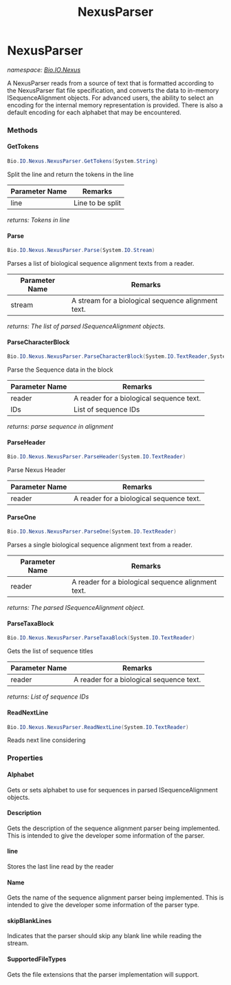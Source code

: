 ﻿---
title: NexusParser
---

# NexusParser
_namespace: [Bio.IO.Nexus](N-Bio.IO.Nexus.html)_

A NexusParser reads from a source of text that is formatted according 
 to the NexusParser flat file specification, and converts the data to 
 in-memory ISequenceAlignment objects. For advanced users, the ability 
 to select an encoding for the internal memory representation is provided. 
 There is also a default encoding for each alphabet that may be encountered.

### Methods

#### GetTokens
```csharp
Bio.IO.Nexus.NexusParser.GetTokens(System.String)
```
Split the line and return the tokens in the line

|Parameter Name|Remarks|
|--------------|-------|
|line|Line to be split|

_returns: Tokens in line_

#### Parse
```csharp
Bio.IO.Nexus.NexusParser.Parse(System.IO.Stream)
```
Parses a list of biological sequence alignment texts from a reader.

|Parameter Name|Remarks|
|--------------|-------|
|stream|A stream for a biological sequence alignment text.|

_returns: The list of parsed ISequenceAlignment objects._

#### ParseCharacterBlock
```csharp
Bio.IO.Nexus.NexusParser.ParseCharacterBlock(System.IO.TextReader,System.Collections.Generic.IList{System.String})
```
Parse the Sequence data in the block

|Parameter Name|Remarks|
|--------------|-------|
|reader|A reader for a biological sequence text.|
|IDs|List of sequence IDs|

_returns: parse sequence in alignment_

#### ParseHeader
```csharp
Bio.IO.Nexus.NexusParser.ParseHeader(System.IO.TextReader)
```
Parse Nexus Header

|Parameter Name|Remarks|
|--------------|-------|
|reader|A reader for a biological sequence text.|


#### ParseOne
```csharp
Bio.IO.Nexus.NexusParser.ParseOne(System.IO.TextReader)
```
Parses a single biological sequence alignment text from a reader.

|Parameter Name|Remarks|
|--------------|-------|
|reader|A reader for a biological sequence alignment text.|

_returns: The parsed ISequenceAlignment object._

#### ParseTaxaBlock
```csharp
Bio.IO.Nexus.NexusParser.ParseTaxaBlock(System.IO.TextReader)
```
Gets the list of sequence titles

|Parameter Name|Remarks|
|--------------|-------|
|reader|A reader for a biological sequence text.|

_returns: List of sequence IDs_

#### ReadNextLine
```csharp
Bio.IO.Nexus.NexusParser.ReadNextLine(System.IO.TextReader)
```
Reads next line considering



### Properties

#### Alphabet
Gets or sets alphabet to use for sequences in parsed ISequenceAlignment objects.
#### Description
Gets the description of the sequence alignment parser being
 implemented. This is intended to give the
 developer some information of the parser.
#### line
Stores the last line read by the reader
#### Name
Gets the name of the sequence alignment parser being
 implemented. This is intended to give the
 developer some information of the parser type.
#### skipBlankLines
Indicates that the parser should skip any blank line while reading the stream.
#### SupportedFileTypes
Gets the file extensions that the parser implementation
 will support.

